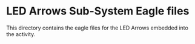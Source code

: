 LED Arrows Sub-System Eagle files
==============

This directory contains the eagle files for the LED Arrows embedded into the activity.
